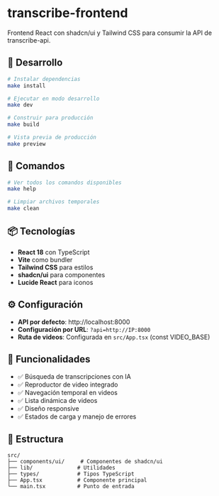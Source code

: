 # transcribe-frontend

Frontend React con shadcn/ui y Tailwind CSS para consumir la API de transcribe-api.

## 🚀 Desarrollo

```bash
# Instalar dependencias
make install

# Ejecutar en modo desarrollo
make dev

# Construir para producción
make build

# Vista previa de producción
make preview
```

## 🚀 Comandos

```bash
# Ver todos los comandos disponibles
make help

# Limpiar archivos temporales
make clean
```

## 📦 Tecnologías

- **React 18** con TypeScript
- **Vite** como bundler
- **Tailwind CSS** para estilos
- **shadcn/ui** para componentes
- **Lucide React** para iconos

## ⚙️ Configuración

- **API por defecto**: http://localhost:8000
- **Configuración por URL**: `?api=http://IP:8000`
- **Ruta de videos**: Configurada en `src/App.tsx` (const VIDEO_BASE)

## 🎯 Funcionalidades

- ✅ Búsqueda de transcripciones con IA
- ✅ Reproductor de video integrado
- ✅ Navegación temporal en videos
- ✅ Lista dinámica de videos
- ✅ Diseño responsive
- ✅ Estados de carga y manejo de errores

## 📁 Estructura

```
src/
├── components/ui/     # Componentes de shadcn/ui
├── lib/              # Utilidades
├── types/            # Tipos TypeScript
├── App.tsx           # Componente principal
└── main.tsx          # Punto de entrada
```